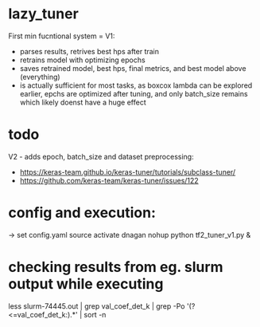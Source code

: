# lazy_tuner

First min fucntional system = V1:
- parses results, retrives best hps after train
- retrains model with optimizing epochs
- saves retrained model, best hps, final metrics, and best model above (everything)
- is actually sufficient for most tasks, as boxcox lambda can be explored earlier, epchs are optimized after tuning, and only batch_size remains which likely doenst have a huge effect

# todo 
V2 - adds epoch, batch_size and dataset preprocessing:
- https://keras-team.github.io/keras-tuner/tutorials/subclass-tuner/
- https://github.com/keras-team/keras-tuner/issues/122

# config and execution:
-> set config.yaml
source activate dnagan
nohup python tf2_tuner_v1.py &

# checking results from eg. slurm output while executing
less slurm-74445.out | grep val_coef_det_k | grep -Po '(?<=val_coef_det_k:).*' | sort -n
